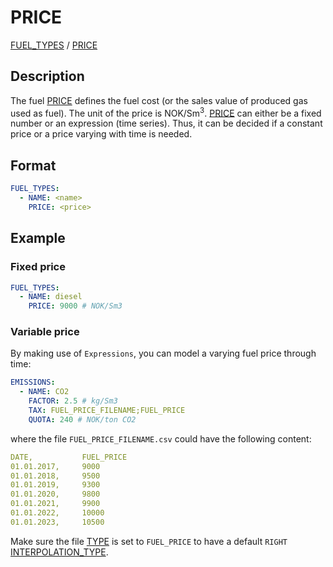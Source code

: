 # PRICE
 
[FUEL_TYPES](/about/references/keywords/FUEL_TYPES.md) / 
[PRICE](/about/references/keywords/PRICE.md)

## Description
The fuel [PRICE](/about/references/keywords/PRICE.md) defines the fuel cost (or the sales value of produced gas used as fuel).
The unit of the price is NOK/Sm<sup>3</sup>. [PRICE](/about/references/keywords/PRICE.md) can either be a fixed number or an expression (time series). Thus, it can be decided if a constant price or a price varying with time is needed.

## Format
~~~~~~~~yaml
FUEL_TYPES:
  - NAME: <name>
    PRICE: <price>
~~~~~~~~

## Example

### Fixed price

~~~~~~~~yaml
FUEL_TYPES:
  - NAME: diesel
    PRICE: 9000 # NOK/Sm3
~~~~~~~~

### Variable price

By making use of `Expressions`, you can model a varying fuel price through time:

~~~~~~~~yaml
EMISSIONS:
  - NAME: CO2
    FACTOR: 2.5 # kg/Sm3
    TAX: FUEL_PRICE_FILENAME;FUEL_PRICE
    QUOTA: 240 # NOK/ton CO2
~~~~~~~~

where the file `FUEL_PRICE_FILENAME.csv` could have the following content:

~~~~~~~~yaml
DATE,           FUEL_PRICE
01.01.2017,     9000
01.01.2018,     9500
01.01.2019,     9300
01.01.2020,     9800
01.01.2021,     9900
01.01.2022,     10000
01.01.2023,     10500
~~~~~~~~

Make sure the file [TYPE](/about/references/keywords/TYPE.md) is set to `FUEL_PRICE` to have a default `RIGHT`
[INTERPOLATION_TYPE](/about/references/keywords/INTERPOLATION_TYPE.md).
